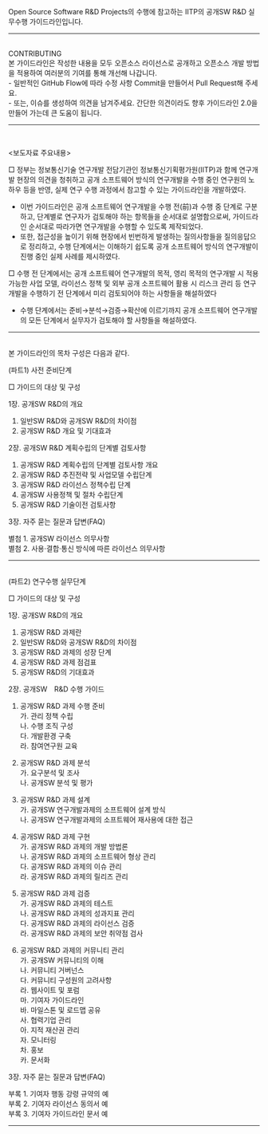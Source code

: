 Open Source Software R&D Projects의 수행에 참고하는 IITP의 공개SW R&D 실무수행 가이드라인입니다. 
<hr>
<br>
CONTRIBUTING<br>
본 가이드라인은 작성한 내용을 모두 오픈소스 라이선스로 공개하고 오픈소스 개발 방법을 적용하여 여러분의 기여를 통해 개선해 나갑니다.<br>
- 일반적인 GitHub Flow에 따라 수정 사항 Commit을 만들어서 Pull Request해 주세요.<br>
- 또는, 이슈를 생성하여 의견을 남겨주세요. 간단한 의견이라도 향후 가이드라인 2.0을 만들어 가는데 큰 도움이 됩니다.<br>
<hr>
<br>

<보도자료 주요내용>

□ 정부는 정보통신기술 연구개발 전담기관인 정보통신기획평가원(IITP)과 함께 연구개발 현장의 의견을 청취하고 공개 소프트웨어 방식의 연구개발을 수행 중인 연구원의 노하우 등을 반영, 실제 연구 수행 과정에서 참고할 수 있는 가이드라인을 개발하였다.

- 이번 가이드라인은 공개 소프트웨어 연구개발을 수행 전(前)과 수행 중 단계로 구분하고, 단계별로 연구자가 검토해야 하는 항목들을 순서대로 설명함으로써, 가이드라인 순서대로 따라가면 연구개발을 수행할 수 있도록 제작되었다.
 - 또한, 접근성을 높이기 위해 현장에서 빈번하게 발생하는 질의사항들을 질의응답으로 정리하고, 수행 단계에서는 이해하기 쉽도록 공개 소프트웨어 방식의 연구개발이 진행 중인 실제 사례를 제시하였다.

□ 수행 전 단계에서는 공개 소프트웨어 연구개발의 목적, 영리 목적의 연구개발 시 적용 가능한 사업 모델, 라이선스 정책 및 외부 공개 소프트웨어 활용 시 리스크 관리 등 연구개발을 수행하기 전 단계에서 미리 검토되어야 하는 사항들을 해설하였다
 - 수행 단계에서는 준비→분석→검증→확산에 이르기까지 공개 소프트웨어 연구개발의 모든 단계에서 실무자가 검토해야 할 사항들을 해설하였다.
 
<hr>
<br>
본 가이드라인의 목차 구성은 다음과 같다.<br>
  
(파트1) 사전 준비단계<br>

□ 가이드의 대상 및 구성

1장. 공개SW R&D의 개요
  1. 일반SW R&D와 공개SW R&D의 차이점
  2. 공개SW R&D 개요 및 기대효과

2장. 공개SW R&D 계획수립의 단계별 검토사항
  1. 공개SW R&D 계획수립의 단계별 검토사항 개요
  2. 공개SW R&D 추진전략 및 사업모델 수립단계
  3. 공개SW R&D 라이선스 정책수립 단계
  4. 공개SW 사용정책 및 절차 수립단계	
  5. 공개SW R&D 기술이전 검토사항	

3장. 자주 묻는 질문과 답변(FAQ)	<br>

별첨 1. 공개SW 라이선스 의무사항	<br>
별첨 2. 사용·결합·통신 방식에 따른 라이선스 의무사항 <br>

<hr>
<br>
(파트2) 연구수행 실무단계<br>

□ 가이드의 대상 및 구성

1장. 공개SW R&D의 개요
  1. 공개SW R&D 과제란
  2. 일반SW R&D와 공개SW R&D의 차이점
  3. 공개SW R&D 과제의 성장 단계
  4. 공개SW R&D 과제 점검표
  5. 공개SW R&D의 기대효과

2장. 공개SW　R&D 수행 가이드
  1. 공개SW R&D 과제 수행 준비 <br>
    가. 관리 정책 수립	<br>
    나. 수행 조직 구성	<br>
    다. 개발환경 구축	<br>
    라. 참여연구원 교육	<br>

  2. 공개SW R&D 과제 분석	<br>
    가. 요구분석 및 조사	<br>
    나. 공개SW 분석 및 평가	<br>

  3. 공개SW R&D 과제 설계	<br>
    가. 공개SW 연구개발과제의 소프트웨어 설계 방식	<br>
    나. 공개SW 연구개발과제의 소프트웨어 재사용에 대한 접근	<br>

  4. 공개SW R&D 과제 구현	<br>
    가. 공개SW R&D 과제의 개발 방법론	<br>
    나. 공개SW R&D 과제의 소프트웨어 형상 관리	<br>
    다. 공개SW R&D 과제의 이슈 관리	<br>
    라. 공개SW R&D 과제의 릴리즈 관리	<br>

  5. 공개SW R&D 과제 검증	<br>
    가. 공개SW R&D 과제의 테스트	<br>
    나. 공개SW R&D 과제의 성과지표 관리	<br>
    다. 공개SW R&D 과제의 라이선스 검증	<br>
    라. 공개SW R&D 과제의 보안 취약점 검사	<br>

  6. 공개SW R&D 과제의 커뮤니티 관리	<br>
    가. 공개SW 커뮤니티의 이해	<br>
    나. 커뮤니티 거버넌스	<br>
    다. 커뮤니티 구성원의 고려사항	<br>
    라. 웹사이트 및 포럼	<br>
    마. 기여자 가이드라인	<br>
    바. 마일스톤 및 로드맵 공유	<br>
    사. 협력기업 관리	<br>
    아. 지적 재산권 관리	<br>
    자. 모니터링	<br>
    차. 홍보	<br>
    카. 문서화<br>

3장. 자주 묻는 질문과 답변(FAQ)	<br>

부록 1. 기여자 행동 강령 규약의 예	<br>
부록 2. 기여자 라이선스 동의서 예	<br>
부록 3. 기여자 가이드라인 문서 예	<br>

<hr>
<br>
